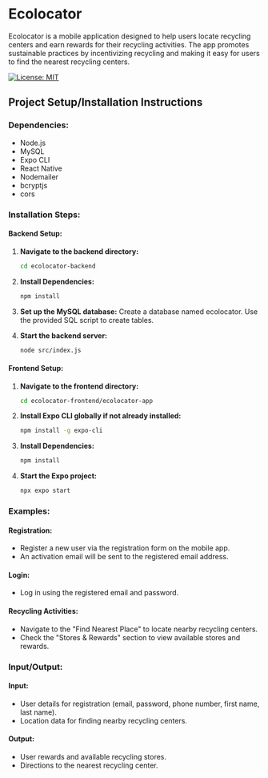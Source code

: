 # Ecolocator

Ecolocator is a mobile application designed to help users locate recycling centers and earn rewards for their recycling activities. The app promotes sustainable practices by incentivizing recycling and making it easy for users to find the nearest recycling centers.

[![License: MIT](https://img.shields.io/badge/License-MIT-yellow.svg)](https://opensource.org/licenses/MIT)


## Project Setup/Installation Instructions

### Dependencies:
- Node.js
- MySQL
- Expo CLI
- React Native
- Nodemailer
- bcryptjs
- cors

### Installation Steps:

#### Backend Setup:

1. **Navigate to the backend directory:**
   ```bash
   cd ecolocator-backend
   
2. **Install Dependencies:**
   ```bash
   npm install

3. **Set up the MySQL database:**
   Create a database named ecolocator.
   Use the provided SQL script to create tables.

4. **Start the backend server:**
   ```bash
   node src/index.js

#### Frontend Setup:

1. **Navigate to the frontend directory:**
   ```bash
   cd ecolocator-frontend/ecolocator-app

2. **Install Expo CLI globally if not already installed:**
   ```bash
   npm install -g expo-cli

3. **Install Dependencies:**
   ```bash
   npm install

4. **Start the Expo project:**
   ```bash
   npx expo start

### Examples:

#### Registration:
- Register a new user via the registration form on the mobile app.
- An activation email will be sent to the registered email address.

#### Login:
- Log in using the registered email and password.

#### Recycling Activities:
- Navigate to the "Find Nearest Place" to locate nearby recycling centers.
- Check the "Stores & Rewards" section to view available stores and rewards.

### Input/Output:

#### Input:
- User details for registration (email, password, phone number, first name, last name).
- Location data for finding nearby recycling centers.

#### Output:
- User rewards and available recycling stores.
- Directions to the nearest recycling center.

   








